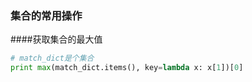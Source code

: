 ### 集合的常用操作
####获取集合的最大值
```python
# match_dict是个集合
print max(match_dict.items(), key=lambda x: x[1])[0]
```
